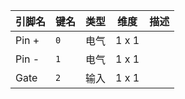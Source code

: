 <!--
DO NOT EDIT THIS FILE DIRECTLY.
This file is generated by tools/comp-docs.js.
All changes will be overwritten by regeneration.
-->

<slot class="model-pins">

| 引脚名 | 键名 | 类型 | 维度 | 描述 |
|:------ |:---- |:----:|:----:|:---- |
| Pin \+ | `0` | 电气 | 1 x 1 |  |
| Pin \- | `1` | 电气 | 1 x 1 |  |
| Gate | `2` | 输入 | 1 x 1 |  |

</slot>
